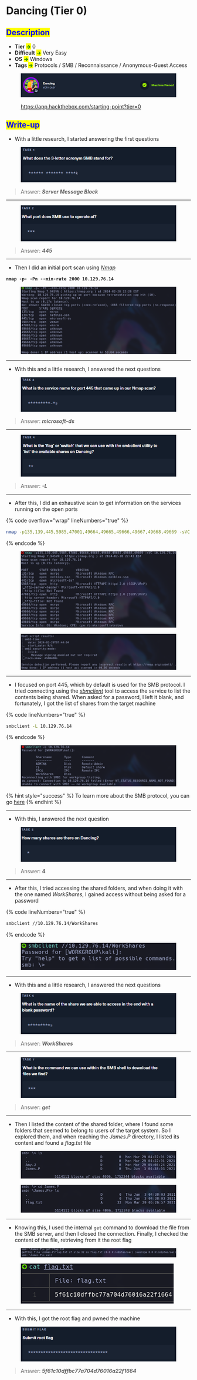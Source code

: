 # Dancing (Tier 0)

## <mark style="color:blue;">Description</mark>

* **Tier&#x20;**<mark style="color:green;">**->**</mark> 0
* **Difficult** <mark style="color:green;">**->**</mark> Very Easy
* **OS** <mark style="color:green;">**->**</mark> Windows
* **Tags&#x20;**<mark style="color:green;">**->**</mark> Protocols / SMB / Reconnaissance / Anonymous-Guest Access

<figure><img src="../../.gitbook/assets/image (21) (1) (1) (1).png" alt=""><figcaption><p><a href="https://app.hackthebox.com/starting-point?tier=0">https://app.hackthebox.com/starting-point?tier=0</a></p></figcaption></figure>

## <mark style="color:blue;">Write-up</mark>

* With a little research, I started answering the first questions

<figure><img src="../../.gitbook/assets/image (68) (1) (1).png" alt=""><figcaption></figcaption></figure>

> Answer: _**Server Message Block**_

***

<figure><img src="../../.gitbook/assets/image (69) (1) (1).png" alt=""><figcaption></figcaption></figure>

> Answer: _**445**_

***

* Then I did an initial port scan using [_Nmap_](../../networks/tools-and-utilities.md#nmap)

<pre class="language-bash" data-line-numbers><code class="lang-bash"><strong>nmap -p- -Pn --min-rate 2000 10.129.76.14
</strong></code></pre>

<div data-full-width="false"><figure><img src="../../.gitbook/assets/image (71) (1) (1).png" alt=""><figcaption></figcaption></figure></div>

***

* With this and a little research, I answered the next questions

<figure><img src="../../.gitbook/assets/image (70) (1) (1).png" alt=""><figcaption></figcaption></figure>

> Answer: _**microsoft-ds**_

***

<figure><img src="../../.gitbook/assets/image (72) (1).png" alt=""><figcaption></figcaption></figure>

> Answer: _**-L**_

***

* After this, I did an exhaustive scan to get information on the services running on the open ports

{% code overflow="wrap" lineNumbers="true" %}
```bash
nmap -p135,139,445,5985,47001,49664,49665,49666,49667,49668,49669 -sVC 10.129.76.14
```
{% endcode %}

<figure><img src="../../.gitbook/assets/image (74) (1).png" alt=""><figcaption></figcaption></figure>

<figure><img src="../../.gitbook/assets/image (75) (1).png" alt=""><figcaption></figcaption></figure>

***

* I focused on port 445, which by default is used for the SMB protocol. I tried connecting using the [_sbmclient_](../../networks/tools-and-utilities.md#smbclient) tool to access the service to list the contents being shared. When asked for a password, I left it blank, and fortunately, I got the list of shares from the target machine

{% code lineNumbers="true" %}
```bash
smbclient -L 10.129.76.14 
```
{% endcode %}

<figure><img src="../../.gitbook/assets/image (76) (1).png" alt=""><figcaption></figcaption></figure>

{% hint style="success" %}
To learn more about the SMB protocol, you can go [here](../../networks/protocols/smb.md)
{% endhint %}

***

* With this, I answered the next question

<figure><img src="../../.gitbook/assets/image (73) (1).png" alt=""><figcaption></figcaption></figure>

> Answer: **4**

***

* After this, I tried accessing the shared folders, and when doing it with the one named _WorkShares_, I gained access without being asked for a password

{% code lineNumbers="true" %}
```bash
smbclient //10.129.76.14/WorkShares
```
{% endcode %}

<figure><img src="../../.gitbook/assets/image (77) (1).png" alt=""><figcaption></figcaption></figure>

***

* With this and a little research, I answered the next questions

<figure><img src="../../.gitbook/assets/image (79) (1).png" alt=""><figcaption></figcaption></figure>

> Answer: _**WorkShares**_

***

<figure><img src="../../.gitbook/assets/image (85) (1).png" alt=""><figcaption></figcaption></figure>

> Answer: _**get**_

***

* Then I listed the content of the shared folder, where I found some folders that seemed to belong to users of the target system. So I explored them, and when reaching the _James.P_ directory, I listed its content and found a _flag.txt_ file

<figure><img src="../../.gitbook/assets/image (80) (1).png" alt=""><figcaption></figcaption></figure>

<figure><img src="../../.gitbook/assets/image (81) (1).png" alt=""><figcaption></figcaption></figure>

***

* Knowing this, I used the internal `get` command to download the file from the SMB server, and then I closed the connection. Finally, I checked the content of the file, retrieving from it the root flag

<figure><img src="../../.gitbook/assets/image (82) (1).png" alt=""><figcaption></figcaption></figure>

<figure><img src="../../.gitbook/assets/image (83) (1).png" alt=""><figcaption></figcaption></figure>

***

* With this, I got the root flag and pwned the machine

<figure><img src="../../.gitbook/assets/image (84) (1).png" alt=""><figcaption></figcaption></figure>

> Answer: _**5f61c10dffbc77a704d76016a22f1664**_
